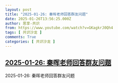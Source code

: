 ```yaml
---
layout: post
title: "2025-01-26: 秦晖老师回答群友问题"
date: 2025-01-26T13:56:25.000Z
author: 思享-共识
from: https://www.youtube.com/watch?v=GKagkrJ0Qh4
tags: [ 共识沙龙 ]
comments: True
categories: [ 共识沙龙 ]
---
```

<!--1737899785000-->
[2025-01-26: 秦晖老师回答群友问题](https://www.youtube.com/watch?v=GKagkrJ0Qh4)
------

<div>
2025-01-26: 秦晖老师回答群友问题
</div>
